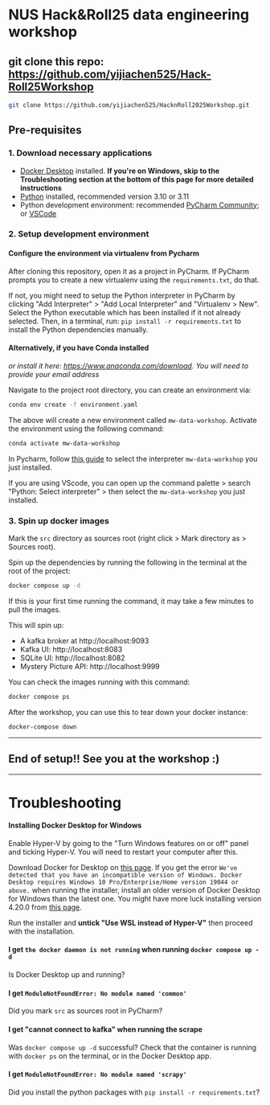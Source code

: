 # NUS Hack&Roll25 data engineering workshop

## git clone this repo: https://github.com/yijiachen525/Hack-Roll25Workshop
```bash
git clone https://github.com/yijiachen525/HacknRoll2025Workshop.git
```

## Pre-requisites

### 1. Download necessary applications
- [Docker Desktop](https://www.docker.com/products/docker-desktop/) installed. **If you're on Windows, skip to the Troubleshooting section at the bottom of this page for more detailed instructions**
- [Python](https://www.python.org/downloads/) installed, recommended version 3.10 or 3.11
- Python development environment: recommended [PyCharm Community](https://www.jetbrains.com/products/compare/?product=pycharm&product=pycharm-ce); or [VSCode](https://code.visualstudio.com/)

### 2. Setup development environment

#### Configure the environment via virtualenv from Pycharm
After cloning this repository, open it as a project in PyCharm. If PyCharm prompts you to create a new virtualenv using the `requirements.txt`, do that.

If not, you might need to setup the Python interpreter in PyCharm by clicking "Add Interpreter" > "Add Local Interpreter" and "Virtualenv > New". Select the Python executable which has been installed if it not already selected. Then, in a terminal, run: `pip install -r requirements.txt` to install the Python dependencies manually.

#### Alternatively, if you have Conda installed 
_or install it here: https://www.anaconda.com/download. You will need to provide your email address_

Navigate to the project root directory, you can create an environment via:

```bash
conda env create -f environment.yaml
```

The above will create a new environment called `mw-data-workshop`. Activate the environment using the following command:

```bash
conda activate mw-data-workshop
```

In Pycharm, follow [this guide](https://www.jetbrains.com/help/pycharm/configuring-python-interpreter.html#view_list) to select the interpreter `mw-data-workshop` you just installed.

If you are using VScode, you can open up the command palette > search "Python: Select interpreter" > then select the `mw-data-workshop` you just installed.

### 3. Spin up docker images

Mark the `src` directory as sources root (right click > Mark directory as > Sources root).

Spin up the dependencies by running the following in the terminal at the root of the project:

```bash
docker compose up -d
```

If this is your first time running the command, it may take a few minutes to pull the images.

This will spin up:
- A kafka broker at http://localhost:9093
- Kafka UI: http://localhost:8083
- SQLite UI: http://localhost:8082
- Mystery Picture API: http://localhost:9999

You can check the images running with this command:

```bash
docker compose ps
```

After the workshop, you can use this to tear down your docker instance:
```commandline
docker-compose down
```

---
## End of setup!! See you at the workshop :)
---

# Troubleshooting

#### Installing Docker Desktop for Windows
Enable Hyper-V by going to the "Turn Windows features on or off" panel and ticking Hyper-V. You will need to restart your computer after this.

Download Docker for Desktop on [this page](https://www.docker.com/products/docker-desktop/). If you get the error `We've detected that you have an incompatible version of Windows. Docker Desktop requires Windows 10 Pro/Enterprise/Home version 19044 or above.` when running the installer, install an older version of Docker Desktop for Windows than the latest one. You might have more luck installing version 4.20.0 from [this page](https://docs.docker.com/desktop/release-notes/#4200).

Run the installer and **untick "Use WSL instead of Hyper-V"** then proceed with the installation.

#### I get `the docker daemon is not running` when running `docker compose up -d`

Is Docker Desktop up and running?

#### I get `ModuleNotFoundError: No module named 'common'`
Did you mark `src` as sources root in PyCharm?

#### I get "cannot connect to kafka" when running the scrape
Was `docker compose up -d` successful? Check that the container is running with `docker ps` on the terminal, or in the Docker Desktop app. 

#### I get `ModuleNotFoundError: No module named 'scrapy'`
Did you install the python packages with `pip install -r requirements.txt`?
